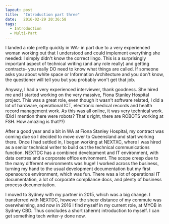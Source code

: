 ```yaml
---
layout: post
title:  "Introduction part three"
date:   2016-02-29 20:36:58
tags:
  - Introduction
  - Multi-Part
---
```


I landed a role pretty quickly in WA- in part due to a very experienced woman working out that I understood and could implement everything she needed: I simply didn't know the correct lingo. This is a surprisingly important aspect of technical writing (and any role really) and getting contracts- you really DO need to know what things are called. If someone asks you about white space or Information Architecture and you don't know, the questioner will tell you but you probably won't get that job.

Anyway, I had a very experienced interviewer, thank goodness. She hired me and I started working on the very massive, Fiona Stanley Hospital project. This was a great role, even though it wasn't software related, I did a lot of hardware, operational ICT, electronic medical records and health record management work. As this was all online, it was very technical work. (Did I mention there were robots? That's right, there are ROBOTS working at FSH. How amazing is that??)

After a good year and a bit in WA at Fiona Stanley Hospital, my contract was coming due so I decided to move over to Queensland and start working there. Once I had settled in, I began working at NEXTXC, where I was hired as a senior technical writer to build out the technical communications function. NEXTDC has a combined development and IT environment, with data centres and a corporate office environment. The scope creep due to the many different environments was huge! I worked across the business, turning my hand to the usual development documentation but my first opensource environment, which was fun. There was a lot of operational IT documentation, a lot of corporate compliance docs, and plenty of business process documentation.

I moved to Sydney with my partner in 2015, which was a big change. I transferred with NEXTDC, however the sheer distance of my commute was overwhelming, and now in 2016 I find myself in my current role, at MYOB in Sydney CBD.
Thus concludes a short (aherm) introduction to myself. I can get something tech writer-y done now.
